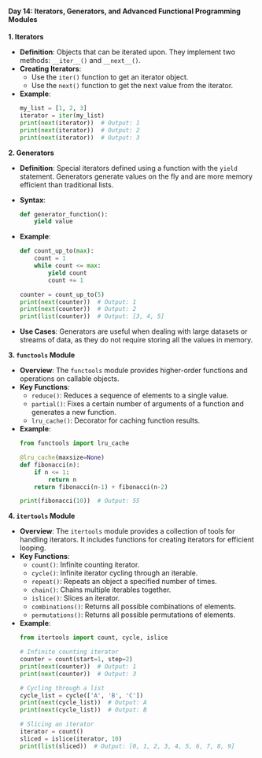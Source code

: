 
#### Day 14: Iterators, Generators, and Advanced Functional Programming Modules

**1. Iterators**

- **Definition**: Objects that can be iterated upon. They implement two methods: `__iter__()` and `__next__()`.
- **Creating Iterators**: 
  - Use the `iter()` function to get an iterator object.
  - Use the `next()` function to get the next value from the iterator.
- **Example**:
  ```python
  my_list = [1, 2, 3]
  iterator = iter(my_list)
  print(next(iterator))  # Output: 1
  print(next(iterator))  # Output: 2
  print(next(iterator))  # Output: 3
  ```

**2. Generators**

- **Definition**: Special iterators defined using a function with the `yield` statement. Generators generate values on the fly and are more memory efficient than traditional lists.
- **Syntax**:
  ```python
  def generator_function():
      yield value
  ```
- **Example**:
  ```python
  def count_up_to(max):
      count = 1
      while count <= max:
          yield count
          count += 1

  counter = count_up_to(5)
  print(next(counter))  # Output: 1
  print(next(counter))  # Output: 2
  print(list(counter))  # Output: [3, 4, 5]
  ```

- **Use Cases**: Generators are useful when dealing with large datasets or streams of data, as they do not require storing all the values in memory.

**3. `functools` Module**

- **Overview**: The `functools` module provides higher-order functions and operations on callable objects.
- **Key Functions**:
  - `reduce()`: Reduces a sequence of elements to a single value.
  - `partial()`: Fixes a certain number of arguments of a function and generates a new function.
  - `lru_cache()`: Decorator for caching function results.
- **Example**:
  ```python
  from functools import lru_cache

  @lru_cache(maxsize=None)
  def fibonacci(n):
      if n <= 1:
          return n
      return fibonacci(n-1) + fibonacci(n-2)

  print(fibonacci(10))  # Output: 55
  ```

**4. `itertools` Module**

- **Overview**: The `itertools` module provides a collection of tools for handling iterators. It includes functions for creating iterators for efficient looping.
- **Key Functions**:
  - `count()`: Infinite counting iterator.
  - `cycle()`: Infinite iterator cycling through an iterable.
  - `repeat()`: Repeats an object a specified number of times.
  - `chain()`: Chains multiple iterables together.
  - `islice()`: Slices an iterator.
  - `combinations()`: Returns all possible combinations of elements.
  - `permutations()`: Returns all possible permutations of elements.
- **Example**:
  ```python
  from itertools import count, cycle, islice

  # Infinite counting iterator
  counter = count(start=1, step=2)
  print(next(counter))  # Output: 1
  print(next(counter))  # Output: 3

  # Cycling through a list
  cycle_list = cycle(['A', 'B', 'C'])
  print(next(cycle_list))  # Output: A
  print(next(cycle_list))  # Output: B

  # Slicing an iterator
  iterator = count()
  sliced = islice(iterator, 10)
  print(list(sliced))  # Output: [0, 1, 2, 3, 4, 5, 6, 7, 8, 9]
  ```

 
